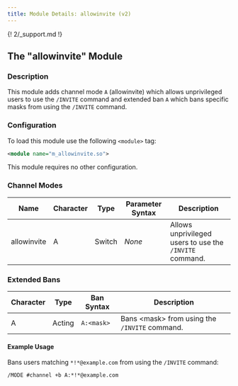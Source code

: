 ```yaml
---
title: Module Details: allowinvite (v2)
---
```


{! 2/_support.md !}

## The "allowinvite" Module

### Description

This module adds channel mode `A` (allowinvite) which allows unprivileged users to use the `/INVITE` command and extended ban `A` which bans specific masks from using the `/INVITE` command.

### Configuration

To load this module use the following `<module>` tag:

```xml
<module name="m_allowinvite.so">
```

This module requires no other configuration.

### Channel Modes

Name        | Character | Type   | Parameter Syntax | Description
----------- | --------- | ------ | ---------------- | -----------
allowinvite | A         | Switch | *None*           | Allows unprivileged users to use the `/INVITE` command.

### Extended Bans

Character | Type   | Ban Syntax | Description
--------- | ------ | ---------- | -----------
A         | Acting | `A:<mask>` | Bans &lt;mask&gt; from using the `/INVITE` command.

#### Example Usage

Bans users matching `*!*@example.com` from using the `/INVITE` command:

```plaintext
/MODE #channel +b A:*!*@example.com
```
